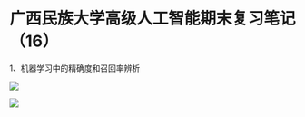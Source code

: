 # 广西民族大学高级人工智能期末复习笔记（16）

1、机器学习中的精确度和召回率辨析

![](https://cdn.sa.net/2024/01/07/avW6BJZrRiokCwQ.webp)

![](https://cdn.sa.net/2024/01/07/K83aqBW1efdb4GA.webp)
